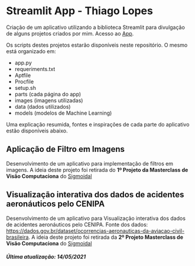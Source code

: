 # Streamlit App - Thiago Lopes

Criação de um aplicativo utilizando a biblioteca Streamlit para divulgação de alguns projetos criados por mim. Acesso ao [App](https://share.streamlit.io/thiagolopes97/streamlit_apps/app.py).

Os scripts destes projetos estarão disponíveis neste repositório. O mesmo está organizado em:
- app.py
- requeriments.txt
- Aptfile
- Procfile
- setup.sh
- parts (cada página do app)
- images (imagens utilizadas)
- data (dados utilizados)
- models (modelos de Machine Learning)

Uma explicação resumida, fontes e inspirações de cada parte do aplicativo estão disponíveis abaixo.

## Aplicação de Filtro em Imagens

Desenvolvimento de um aplicativo para implementação de filtros em imagens. A ideia deste projeto foi retirada do **1º Projeto da Masterclass de Visão Computaciona** do [Sigmoidal](https://sigmoidal.ai/blog-sigmoidal/)

## Visualização interativa dos dados de acidentes aeronáuticos pelo CENIPA

Desenvolvimento de um aplicativo para Visualização interativa dos dados de acidentes aeronáuticos pelo CENIPA. Fonte dos dados: https://dados.gov.br/dataset/ocorrencias-aeronauticas-da-aviacao-civil-brasileira. A ideia deste projeto foi retirada da **2º Projeto Masterclass de Visão Computaciona** do [Sigmoidal](https://sigmoidal.ai/blog-sigmoidal/)


##### Última atualização: 14/05/2021
